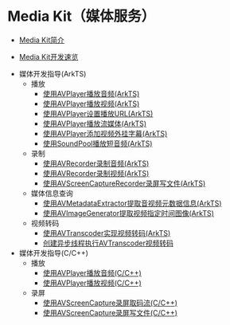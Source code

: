 # Media Kit（媒体服务）

- [Media Kit简介](media-kit-intro.md)
<!--Del-->
- [Media Kit开发速览](media-kit-quick-overview.md)
<!--DelEnd-->
- 媒体开发指导(ArkTS)<!--media-kit-dev--arkts-->
  - 播放<!--media-playback-arkts-->
    - [使用AVPlayer播放音频(ArkTS)](using-avplayer-for-playback.md)
    - [使用AVPlayer播放视频(ArkTS)](video-playback.md)
    - [使用AVPlayer设置播放URL(ArkTS)](playback-url-setting-method.md)
    - [使用AVPlayer播放流媒体(ArkTS)](streaming-media-playback-development-guide.md)
    - [使用AVPlayer添加视频外挂字幕(ArkTS)](video-subtitle.md)
    - [使用SoundPool播放短音频(ArkTS)](using-soundpool-for-playback.md)
  - 录制<!--media-recording-arkts-->
    - [使用AVRecorder录制音频(ArkTS)](using-avrecorder-for-recording.md)
    - [使用AVRecorder录制视频(ArkTS)](video-recording.md)
    - [使用AVScreenCaptureRecorder录屏写文件(ArkTS)](using-avscreencapture-ArkTs.md)
  - 媒体信息查询<!--media-info-arkts-->
    - [使用AVMetadataExtractor提取音视频元数据信息(ArkTS)](avmetadataextractor.md)
    - [使用AVImageGenerator提取视频指定时间图像(ArkTS)](avimagegenerator.md)
  - 视频转码<!--media-transcoder-arkts-->
    - [使用AVTranscoder实现视频转码(ArkTS)](using-avtranscoder-for-transcodering.md)
    - [创建异步线程执行AVTranscoder视频转码](avtranscoder-practice.md)
- 媒体开发指导(C/C++)<!--media-kit-dev--c-->
  - 播放<!--media-playback-c-->
    - [使用AVPlayer播放音频(C/C++)](using-ndk-avplayer-for-playback.md)
    - [使用AVPlayer播放视频(C/C++)](using-ndk-avplayer-for-video-playback.md)
  - 录屏<!--media-recording-c-->
    - [使用AVScreenCapture录屏取码流(C/C++)](using-avscreencapture-for-buffer.md)
    - [使用AVScreenCapture录屏写文件(C/C++)](using-avscreencapture-for-file.md)